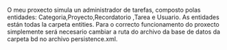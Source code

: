 O meu proxecto simula un administrador de tarefas, composto polas entidades: Categoria,Proyecto,Recordatorio ,Tarea e Usuario.
As entidades están todas la carpeta entities.
Para o correcto funcionamento do proxecto simplemente será necesario cambiar a ruta do archivo da base de datos da carpeta bd no archivo persistence.xml.
